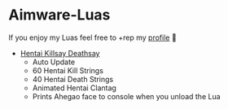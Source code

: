 # Aimware-Luas
If you enjoy my Luas feel free to +rep my [profile](https://aimware.net/forum/user/419881/reputation/add) 🤡
* [Hentai Killsay Deathsay](https://aimware.net/forum/thread/151605)
  * Auto Update
  * 60 Hentai Kill Strings
  * 40 Hentai Death Strings
  * Animated Hentai Clantag
  * Prints Ahegao face to console when you unload the Lua
  

